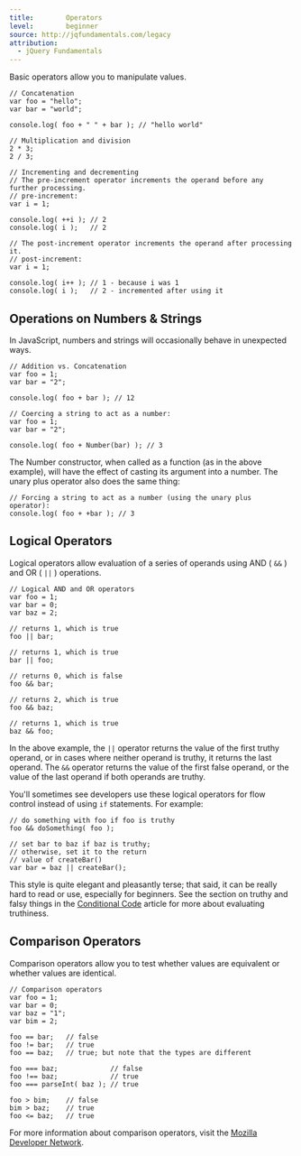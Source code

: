 ```yaml
---
title:        Operators
level:        beginner
source: http://jqfundamentals.com/legacy
attribution:
  - jQuery Fundamentals
---
```

Basic operators allow you to manipulate values.

```
// Concatenation
var foo = "hello";
var bar = "world";

console.log( foo + " " + bar ); // "hello world"
```

```
// Multiplication and division
2 * 3;
2 / 3;
```

```
// Incrementing and decrementing
// The pre-increment operator increments the operand before any further processing.
// pre-increment:
var i = 1;

console.log( ++i ); // 2
console.log( i );   // 2

// The post-increment operator increments the operand after processing it.
// post-increment:
var i = 1;

console.log( i++ ); // 1 - because i was 1
console.log( i );   // 2 - incremented after using it
```

## Operations on Numbers & Strings

In JavaScript, numbers and strings will occasionally behave in unexpected ways.

```
// Addition vs. Concatenation
var foo = 1;
var bar = "2";

console.log( foo + bar ); // 12
```

```
// Coercing a string to act as a number:
var foo = 1;
var bar = "2";

console.log( foo + Number(bar) ); // 3
```

The Number constructor, when called as a function (as in the above example), will have the effect of casting its argument into a number. The unary plus operator also does the same thing:

```
// Forcing a string to act as a number (using the unary plus operator):
console.log( foo + +bar ); // 3
```

## Logical Operators

Logical operators allow evaluation of a series of operands using AND ( `&&` ) and OR ( `||` ) operations.

```
// Logical AND and OR operators
var foo = 1;
var bar = 0;
var baz = 2;

// returns 1, which is true
foo || bar;

// returns 1, which is true
bar || foo;

// returns 0, which is false
foo && bar;

// returns 2, which is true
foo && baz;

// returns 1, which is true
baz && foo;
```

In the above example, the `||` operator returns the value of the first truthy operand, or in cases where neither operand is truthy, it returns the last operand. The `&&` operator returns the value of the first false operand, or the value of the last operand if both operands are truthy.

You'll sometimes see developers use these logical operators for flow control instead of using `if` statements. For example:

```
// do something with foo if foo is truthy
foo && doSomething( foo );

// set bar to baz if baz is truthy;
// otherwise, set it to the return
// value of createBar()
var bar = baz || createBar();
```

This style is quite elegant and pleasantly terse; that said, it can be really hard to read or use, especially for beginners. See the section on truthy and falsy things in the [Conditional Code](/conditional-code) article for more about evaluating truthiness.

## Comparison Operators

Comparison operators allow you to test whether values are equivalent or whether values are identical.

```
// Comparison operators
var foo = 1;
var bar = 0;
var baz = "1";
var bim = 2;

foo == bar;   // false
foo != bar;   // true
foo == baz;   // true; but note that the types are different

foo === baz;             // false
foo !== baz;             // true
foo === parseInt( baz ); // true

foo > bim;    // false
bim > baz;    // true
foo <= baz;   // true
```
For more information about comparison operators, visit the [Mozilla Developer Network](https://developer.mozilla.org/en-US/docs/JavaScript/Reference/Operators/Comparison_Operators "MDN - Comparison Operators").
